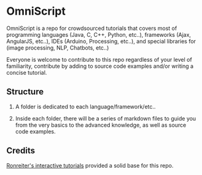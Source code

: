 # OmniScript

OmniScript is a repo for crowdsourced tutorials that covers most of programming languages (Java, C, C++, Python, etc..), frameworks (Ajax, AngularJS, etc..), IDEs (Arduino, Processing, etc..), and special libraries for (image processing, NLP, Chatbots, etc..)

Everyone is welcome to contribute to this repo regardless of your level of familiarity, contribute by adding to source code examples and/or writing a concise tutorial.

## Structure

1) A folder is dedicated to each language/framework/etc..

2) Inside each folder, there will be a series of markdown files to guide you from the very basics to the advanced knowledge, as well as  source code examples.

## Credits

[Ronreiter's interactive tutorials](https://github.com/ronreiter/interactive-tutorials) provided a solid base for this repo. 
